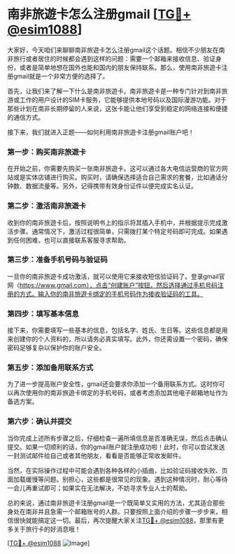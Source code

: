 # 南非旅遊卡怎么注册gmail [[TG💪+ @esim1088](https://t.me/s/esim1088)]

大家好，今天咱们来聊聊南非旅遊卡怎么注册gmail这个话题。相信不少朋友在南非旅行或者居住的时候都会遇到这样的问题：需要一个邮箱来接收信息、验证身份，或者是简单地想在国外也能和国内的朋友保持联系。那么，使用南非旅遊卡注册gmail就是一个非常方便的选择了。

首先，让我们来了解一下什么是南非旅遊卡。南非旅遊卡是一种专门针对到南非旅游或工作的用户设计的SIM卡服务，它能够提供本地号码以及国际漫游功能。对于那些计划在南非长期停留的人来说，这张卡能让他们享受到稳定的网络连接和便捷的通信方式。

接下来，我们就进入正题——如何利用南非旅遊卡注册gmail账户吧！

### 第一步：购买南非旅遊卡

在开始之前，你需要先购买一张南非旅遊卡。这可以通过各大电信运营商的官方网站或是实体店铺进行购买。购买时，请确保选择适合自己需求的套餐，比如通话分钟数、数据流量等。另外，记得携带有效身份证件以便完成实名认证。

### 第二步：激活南非旅遊卡

收到你的南非旅遊卡后，按照说明书上的指示将其插入手机中，并根据提示完成激活步骤。通常情况下，激活过程很简单，只需拨打某个特定号码即可完成。如果遇到任何困难，也可以直接联系客服寻求帮助。

### 第三步：准备手机号码与验证码

一旦你的南非旅遊卡成功激活，就可以使用它来接收短信验证码了。登录gmail官网（https://www.gmail.com），点击“创建账户”按钮，然后选择通过手机号码注册的方式。输入你的南非旅遊卡绑定的手机号码作为接收验证码的工具。

### 第四步：填写基本信息

接下来，你需要填写一些基本的信息，包括名字、姓氏、生日等。这些信息都是用来创建你的个人资料的，所以请务必真实填写。此外，你还需设置一个密码，确保密码足够复杂以保护你的账户安全。

### 第五步：添加备用联系方式

为了进一步提高账户安全性，gmail还会要求你添加一个备用联系方式。这时你可以再次使用你的南非旅遊卡绑定的手机号码，或者考虑添加其他电子邮箱地址作为备选方案。

### 第六步：确认并提交

当你完成上述所有步骤之后，仔细检查一遍所填信息是否准确无误，然后点击确认提交。如果一切顺利的话，你的gmail账户就注册成功啦！此时，你可以尝试发送一封测试邮件给自己或者其他朋友，看看是否能够正常收发邮件。

当然，在实际操作过程中可能会遇到各种各样的小插曲，比如验证码接收失败、页面加载缓慢等问题。别担心，这些都是很常见的现象。遇到这种情况时，耐心等待一会儿再重试即可；如果实在无法解决，不妨寻求专业人士的帮助。

总的来说，通过南非旅遊卡注册gmail是一个既简单又实用的方法，尤其适合那些身处在南非并且急需一个邮箱账号的人群。只要按照上面介绍的步骤一步步来，相信很快就能搞定这一切。最后，再次提醒大家关注[TG💪+ @esim1088](https://t.me/s/esim1088)，那里有更多关于旅行卡的好消息哦！

[[TG💪+ @esim1088](https://t.me/s/esim1088) ![Image](https://i.postimg.cc/4NQfJmqS/Snipaste-2025-05-13-00-14-12.png)]